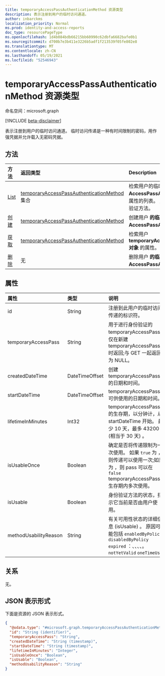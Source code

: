 ```yaml
---
title: temporaryAccessPassAuthenticationMethod 资源类型
description: 表示注册到用户的临时访问通道。
author: inbarckms
localization_priority: Normal
ms.prod: identity-and-access-reports
doc_type: resourcePageType
ms.openlocfilehash: 1d4b084bdb66215bb60990c62dbfa6682bafe0b1
ms.sourcegitcommit: d700b7e3b411e3226b5adf1f213539f05fe802e8
ms.translationtype: MT
ms.contentlocale: zh-CN
ms.lasthandoff: 05/19/2021
ms.locfileid: "52546943"
---
```

# <a name="temporaryaccesspassauthenticationmethod-resource-type"></a>temporaryAccessPassAuthenticationMethod 资源类型

命名空间：microsoft.graph

[!INCLUDE [beta-disclaimer](../../includes/beta-disclaimer.md)]

表示注册到用户的临时访问通道。 临时访问传递是一种有时间限制的密码，用作强凭据并允许载入无密码凭据。

## <a name="methods"></a>方法

|方法|返回类型|Description|
|:---|:---|:---|
|[List](../api/temporaryaccesspassauthenticationmethod-list.md)|[temporaryAccessPassAuthenticationMethod](../resources/temporaryaccesspassauthenticationmethod.md) 集合|检索用户的临时 **AccessPassAuthenticationMethod** 对象及其属性的列表。 用户只能有一个临时访问传递身份验证方法。|
|[创建](../api/temporaryaccesspassauthenticationmethod-post.md)|[temporaryAccessPassAuthenticationMethod](../resources/temporaryaccesspassauthenticationmethod.md)|创建用户 **的临时AccessPassAuthenticationMethod** 对象。|
|[获取](../api/temporaryaccesspassauthenticationmethod-get.md)|[temporaryAccessPassAuthenticationMethod](../resources/temporaryaccesspassauthenticationmethod.md)|检索用户 **temporaryAccessPassAuthenticationMethod 对象** 的属性。|
|[删除](../api/temporaryaccesspassauthenticationmethod-delete.md)|无|删除用户 **的临时AccessPassAuthenticationMethod** 对象。|

## <a name="properties"></a>属性
|属性|类型|说明|
|:---|:---|:---|
|id|String|注册到此用户的临时访问传递的标识符。|
|temporaryAccessPass|String|用于进行身份验证的 temporaryAccessPass。 仅在新建 temporaryAccessPass 时返回;与 GET 一起返回为 NULL。|
|createdDateTime|DateTimeOffset|创建 temporaryAccessPass 的日期和时间。|
|startDateTime|DateTimeOffset|temporaryAccessPass 可供使用的日期和时间。|
|lifetimeInMinutes|Int32|temporaryAccessPass 的生存期，以分钟计，从 startDateTime 开始。 最少 10 天，最多 43200 (相当于 30 天) 。|
|isUsableOnce|Boolean|确定是否将传递限制为一次使用。 如果 `true` 为 ，则传递可以使用一次;如果 为 ，则 pass 可以在 `false` temporaryAccessPass 生存期内多次使用。|
|isUsable|Boolean|身份验证方法的状态，指示它当前是否由用户使用。|
|methodUsabilityReason|String|有关可用性状态的详细信息 (isUsable) 。 原因可能包括 `enabledByPolicy` `disabledByPolicy` `expired` ：、、、、。 `notYetValid` `oneTimeUsed`|


## <a name="relationships"></a>关系
无。

## <a name="json-representation"></a>JSON 表示形式
下面是资源的 JSON 表示形式。
<!-- {
  "blockType": "resource",
  "keyProperty": "id",
  "@odata.type": "microsoft.graph.temporaryAccessPassAuthenticationMethod",
  "baseType": "microsoft.graph.authenticationMethod",
  "openType": false
}
-->
``` json
{
  "@odata.type": "#microsoft.graph.temporaryAccessPassAuthenticationMethod",
  "id": "String (identifier)",
  "temporaryAccessPass": "String",
  "createdDateTime": "String (timestamp)",
  "startDateTime": "String (timestamp)",
  "lifetimeInMinutes": "Integer",
  "isUsableOnce": "Boolean",
  "isUsable": "Boolean",
  "methodUsabilityReason": "String"
}
```
